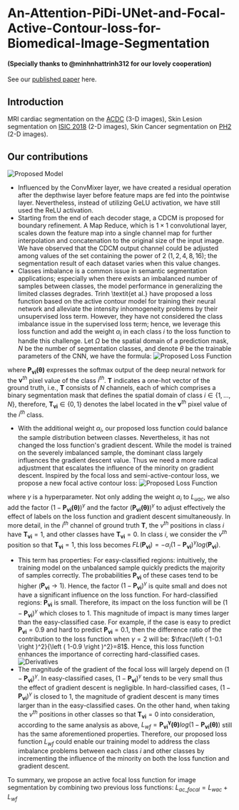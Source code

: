 # An-Attention-PiDi-UNet-and-Focal-Active-Contour-loss-for-Biomedical-Image-Segmentation
#### (Specially thanks to @minhnhattrinh312 for our lovely cooperation)
See our [published paper](https://ieeexplore.ieee.org/document/10013852) here.
## Introduction
MRI cardiac segmentation on the [ACDC](https://www.creatis.insa-lyon.fr/Challenge/acdc/databases.html) (3-D images), Skin Lesion segmentation on [ISIC 2018](https://challenge.isic-archive.com/landing/2018/45/) (2-D images), Skin Cancer segmentation on [PH2](https://www.fc.up.pt/addi/ph2%20database.html) (2-D images).
## Our contributions
![Proposed Model](https://github.com/tswizzle141/An-Attention-PiDi-UNet-and-Focal-Active-Contour-loss-for-Biomedical-Image-Segmentation/blob/main/1.jpg)
* Influenced by the ConvMixer layer, we have created a residual operation after the depthwise layer before feature maps are fed into the pointwise layer. Nevertheless, instead of utilizing GeLU activation, we have still used the ReLU activation.
* Starting from the end of each decoder stage, a CDCM is proposed for boundary refinement. A Map Reduce, which is $1 \times 1$ convolutional layer, scales down the feature map into a single channel map for further interpolation and concatenation to the original size of the input image. We have observed that the CDCM output channel could be adjusted among values of the set containing the power of 2 $({1,2,4,8,16})$; the segmentation result of each dataset varies when this value changes.
* Classes imbalance is a common issue in semantic segmentation applications; especially when there exists an imbalanced number of samples between classes, the model performance in generalizing the limited classes degrades. Trinh \textit{et al.} have proposed a loss function based on the active contour model for training their neural network and alleviate the intensity inhomogeneity problems by their unsupervised loss term. However, they have not considered the class imbalance issue in the supervised loss term; hence, we leverage this loss function and add the weight $\alpha_i$ in each class $i$ to the loss function to handle this challenge. Let $\Omega$ be the spatial domain of a prediction mask, $N$ be the number of segmentation classes, and denote $\theta$ be the trainable parameters of the CNN, we have the formula:
![Proposed Loss Function](https://github.com/tswizzle141/An-Attention-PiDi-UNet-and-Focal-Active-Contour-loss-for-Biomedical-Image-Segmentation/blob/main/2.jpg)

where $\mathbf{P_{vi}(\theta)}$ expresses the softmax output of the deep neural network for the $\mathbf{v}^{th}$ pixel value of the class $i^{th}$. $\mathbf{T}$ indicates a one-hot vector of the ground truth, i.e., $\textbf{T}$ consists of $N$ channels, each of which comprises a binary segmentation mask that defines the spatial domain of class $i\in\{1,\ldots,\,N\}$, therefore, $\mathbf{T_{vi}} \in \{0, 1\}$ denotes the label located in the $\mathbf{v}^{th}$ pixel value of the $i^{th}$ class.
* With the additional weight $\alpha_i$, our proposed loss function could balance the sample distribution between classes. Nevertheless, it has not changed the loss function's gradient descent. While the model is trained on the severely imbalanced sample, the dominant class largely influences the gradient descent value. Thus we need a more radical adjustment that escalates the influence of the minority on gradient descent. Inspired by the focal loss and semi-active-contour loss, we propose a new focal active contour loss:
![Proposed Loss Function](https://github.com/tswizzle141/An-Attention-PiDi-UNet-and-Focal-Active-Contour-loss-for-Biomedical-Image-Segmentation/blob/main/2.jpg)

where $\gamma$ is a hyperparameter. Not only adding the weight $\alpha_i$ to $L_{uac}$, we also add the factor $\left ( 1-\mathbf{P_{vi}(\theta)} \right )^\gamma$ and the factor $\left ( \mathbf{P_{vi}(\theta)} \right )^\gamma$ to adjust effectively the effect of labels on the loss function and gradient descent simultaneously. In more detail, in the $i^{th}$ channel of ground truth $\mathbf{T}$, the $v^{th}$ positions in class $i$ have $\mathbf{T_{vi}}=1$, and other classes have $\mathbf{T_{vi}}=0$. In class $i$, we consider the $v^{th}$ position so that $\mathbf{T_{vi}}=1$, this loss becomes $FL(\mathbf{P_{vi}})=-\alpha_i \left ( 1-\mathbf{P_{vi}} \right )^\gamma  log \left (\mathbf{P_{vi}} \right )$.
* This term has properties: For easy-classified regions: intuitively, the training model on the unbalanced sample quickly predicts the majority of samples correctly. The probabilities $\mathbf{P_{vi}}$ of these cases tend to be higher ($\mathbf{P_{vi}}\rightarrow 1$). Hence, the factor $\left ( 1-\mathbf{P_{vi}} \right )^\gamma$  is quite small and does not have a significant influence on the loss function. For hard-classified regions:  $\mathbf{P_{vi}}$ is small. Therefore, its impact on the loss function will be $\left ( 1-\mathbf{P_{vi}} \right )^\gamma$ which closes to 1. This magnitude of impact is many times larger than the easy-classified case. For example, if the case is easy to predict $\mathbf{P_{vi}} = 0.9$ and hard to predict $\mathbf{P_{vi}} = 0.1$, then the difference ratio of the contribution to the loss function when $\gamma =2$ will be: $\frac{\left ( 1-0.1 \right )^2}{\left ( 1-0.9 \right )^2}=81$. Hence, this loss function enhances the importance of correcting hard-classified cases.
![Derivatives](https://github.com/tswizzle141/An-Attention-PiDi-UNet-and-Focal-Active-Contour-loss-for-Biomedical-Image-Segmentation/blob/main/3.jpg)
* The magnitude of the gradient of the focal loss will largely depend on $\left ( 1-\mathbf{P_{vi}} \right )^\gamma$. In easy-classified cases, $\left ( 1-\mathbf{P_{vi}} \right )^\gamma$ tends to be very small thus the effect of gradient descent is negligible. In hard-classified cases, $\left ( 1-\mathbf{P_{vi}} \right )^\gamma$ is closed to 1, the magnitude of gradient descent is many times larger than in the easy-classified cases. On the other hand, when taking the $v^{th}$ positions in other classes so that $\mathbf{T_{vi}}=0$ into consideration, according to the same analysis as above, $L_{wf}=\mathbf{P_{vi}^\gamma(\theta)} log\left ( 1-\mathbf{P_{vi}(\theta)} \right )$ still has the same aforementioned properties. Therefore, our proposed loss function $L_{wf}$ could enable our training model to address the class imbalance problems between each class $i$ and other classes by incrementing the influence of the minority on both the loss function and gradient descent. 

To summary, we propose an active focal loss function for image segmentation by combining two previous loss functions: $L_{ac\_focal} = L_{wac}+L_{wf}$
